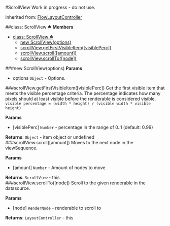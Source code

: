 <a name="module_ScrollView"></a>
#ScrollView
Work in progress - do not use.

Inherited from: [FlowLayoutController](./FlowLayoutController.md)

<a name="exp_module_ScrollView"></a>
##class: ScrollView ⏏
**Members**

* [class: ScrollView ⏏](#exp_module_ScrollView)
  * [new ScrollView(options)](#exp_new_module_ScrollView)
  * [scrollView.getFirstVisibleItem([visiblePerc])](#module_ScrollView#getFirstVisibleItem)
  * [scrollView.scroll([amount])](#module_ScrollView#scroll)
  * [scrollView.scrollTo([node])](#module_ScrollView#scrollTo)

<a name="exp_new_module_ScrollView"></a>
###new ScrollView(options)
**Params**

- options `Object` - Options.  

<a name="module_ScrollView#getFirstVisibleItem"></a>
###scrollView.getFirstVisibleItem([visiblePerc])
Get the first visible item that meets the visible percentage criteria.
The percentage indicates how many pixels should at least visible before
the renderable is considered visible.
`visible percentage = (width * height) / (visible width * visible height)`

**Params**

- \[visiblePerc\] `Number` - percentage in the range of 0..1 (default: 0.99)  

**Returns**: `Object` - item object or undefined  
<a name="module_ScrollView#scroll"></a>
###scrollView.scroll([amount])
Moves to the next node in the viewSequence.

**Params**

- \[amount\] `Number` - Amount of nodes to move  

**Returns**: `ScrollView` - this  
<a name="module_ScrollView#scrollTo"></a>
###scrollView.scrollTo([node])
Scroll to the given renderable in the datasource.

**Params**

- \[node\] `RenderNode` - renderable to scroll to  

**Returns**: `LayoutController` - this  
